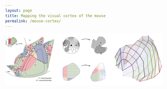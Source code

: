 ```yaml
---
layout: page
title: Mapping the visual cortex of the mouse
permalink: /mouse-cortex/
---
```


<img width="700" src="/img/cortex.png">

<br/>

